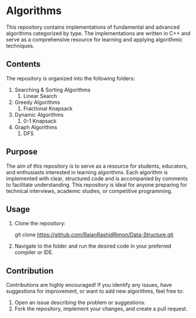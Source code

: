 # Algorithms
This repository contains implementations of fundamental and advanced algorithms categorized by type. The implementations are written in C++ and serve as a comprehensive resource for learning and applying algorithmic techniques.
## Contents
The repository is organized into the following folders:
 1. Searching & Sorting Algorithms
      1. Linear Search
 2. Greedy Algorithms
      1. Fractional Knapsack
 3. Dynamic Algorithms
      1. 0-1 Knapsack
 4. Graph Algorithms
      1. DFS
## Purpose 
The aim of this repository is to serve as a resource for students, educators, and enthusiasts interested in learning algorithms. Each algorithm is implemented with clear, structured code and is accompanied by comments to facilitate understanding. This repository is ideal for anyone preparing for technical interviews, academic studies, or competitive programming.
## Usage
1. Clone the repository:
   
   git clone https://github.com/RaianRashidRimon/Data-Structure.git
2. Navigate to the folder and run the desired code in your preferred compiler or IDE.

## Contribution
Contributions are highly encouraged! If you identify any issues, have suggestions for improvement, or want to add new algorithms, feel free to:
1. Open an issue describing the problem or suggestions.
2. Fork the repository, implement your changes, and create a pull request. 



































